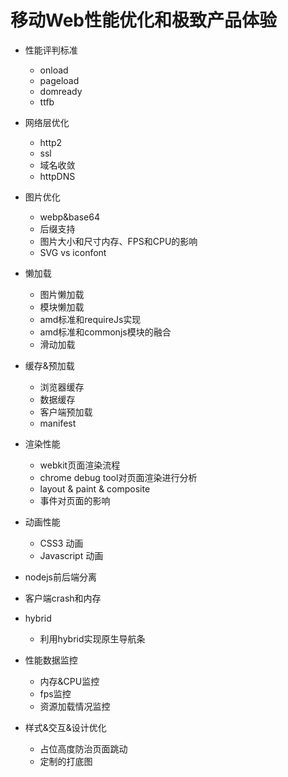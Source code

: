 # 移动Web性能优化和极致产品体验

- 性能评判标准
  - onload
  - pageload
  - domready
  - ttfb

- 网络层优化
  - http2
  - ssl
  - 域名收敛
  - httpDNS

- 图片优化
  - webp&base64
  - 后缀支持
  - 图片大小和尺寸内存、FPS和CPU的影响
  - SVG vs iconfont



- 懒加载
  - 图片懒加载
  - 模块懒加载
  - amd标准和requireJs实现
  - amd标准和commonjs模块的融合
  - 滑动加载


- 缓存&预加载
  - 浏览器缓存
  - 数据缓存
  - 客户端预加载
  - manifest



- 渲染性能
  - webkit页面渲染流程
  - chrome debug tool对页面渲染进行分析
  - layout & paint & composite
  - 事件对页面的影响

- 动画性能
  - CSS3 动画
  - Javascript 动画
  
- nodejs前后端分离


- 客户端crash和内存


- hybrid
  - 利用hybrid实现原生导航条


- 性能数据监控
  - 内存&CPU监控
  - fps监控
  - 资源加载情况监控

      
- 样式&交互&设计优化
  - 占位高度防治页面跳动
  - 定制的打底图
